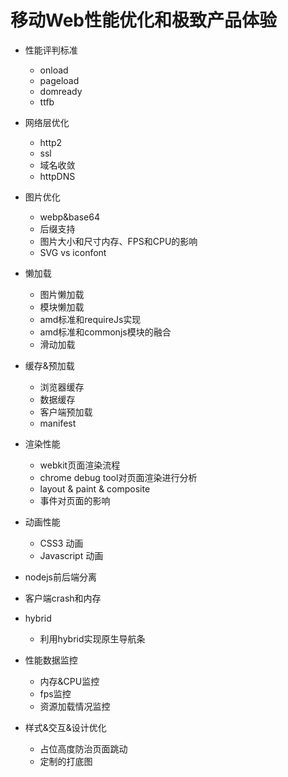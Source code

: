 # 移动Web性能优化和极致产品体验

- 性能评判标准
  - onload
  - pageload
  - domready
  - ttfb

- 网络层优化
  - http2
  - ssl
  - 域名收敛
  - httpDNS

- 图片优化
  - webp&base64
  - 后缀支持
  - 图片大小和尺寸内存、FPS和CPU的影响
  - SVG vs iconfont



- 懒加载
  - 图片懒加载
  - 模块懒加载
  - amd标准和requireJs实现
  - amd标准和commonjs模块的融合
  - 滑动加载


- 缓存&预加载
  - 浏览器缓存
  - 数据缓存
  - 客户端预加载
  - manifest



- 渲染性能
  - webkit页面渲染流程
  - chrome debug tool对页面渲染进行分析
  - layout & paint & composite
  - 事件对页面的影响

- 动画性能
  - CSS3 动画
  - Javascript 动画
  
- nodejs前后端分离


- 客户端crash和内存


- hybrid
  - 利用hybrid实现原生导航条


- 性能数据监控
  - 内存&CPU监控
  - fps监控
  - 资源加载情况监控

      
- 样式&交互&设计优化
  - 占位高度防治页面跳动
  - 定制的打底图
